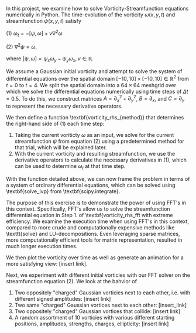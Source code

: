 In this project, we examine how to solve Vorticity-Streamfunction equations numerically in Python. The time-evolution of the vorticity $\omega(x,y,t)$ and streamfunction $\psi(x,y,t)$ satisfy

(1) $\omega_t = -[\psi, \omega] + \nu \nabla^2 \omega$

(2) $\nabla^2 \psi = \omega$,

where $[\psi, \omega] = \psi_x \omega_y - \psi_y \omega_x, \nu \in \mathbb{R}$. 

We assume a Gaussian initial vorticity and attempt to solve the system of differential equations over the spatial domain $[-10,10] \times [-10, 10] \in \mathbb{R}^2$ from $t = 0$ to $t = 4$. We split the spatial domain into a $64 \times 64$ meshgrid over which we solve the differential equations numerically using time steps of $\Delta t = 0.5$. To do this, we construct matrices $A = \partial_x^2 + \partial_y^2$, $B = \partial_x$, and $C = \partial_y$ to represent the necessary derivative operators.

We then define a function \textbf{vorticity_rhs_{method}} that determines the right-hand side of (1) each time step:

1. Taking the current voriticty $\omega$ as an input, we solve for the current streamfunction $\psi$ from equation (2) using a predetermined method for that trial, which will be explained later.
2. With the current vorticity and resulting streamfunction, we use the derivative operators to calculate the necessary derivatives in (1), which can be used to determine $\omega_t$ at that time step.

With the function detailed above, we can now frame the problem in terms of a system of ordinary differential equations, which can be solved using \textbf{solve_ivp} from \textbf{scipy.integrate}.

The purpose of this exercise is to demonstrate the power of using FFT's in this context. Specifically, FFT's allow us to solve the streamfunction differential equation in Step 1. of \textbf{vorticity_rhs_fft with extreme efficiency. We examine the execution time when using FFT's in this context, compared to more crude and computationally expensive methods like \texttt{solve} and LU-decompositions. Even leveraging sparse matrices, more computationally efficient tools for matrix representation, resulted in much longer execution times.

We then plot the vorticity over time as well as generate an animation for a more satisfying view: [insert link].

Next, we experiment with different initial vorticies with our FFT solver on the streamfunction equation (2). We look at the bahvior of

1. Two oppositely "charged" Gaussian vorticies next to each other, i.e. with different signed amplitudes: [insert link]
2. Two same "charged" Gaussian vortices next to each other: [insert_link]
3. Two oppositely "charged" Gaussian vortices that collide: [insert link]
4. A random assortment of 10 vorticies with various different starting positions, amplitudes, strengths, charges, ellipticity: [insert link]
